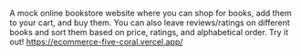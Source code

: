 A mock online bookstore website where you can shop for books, add them to your cart, and buy them. You can also leave reviews/ratings on different books and sort them based on price, ratings, and alphabetical order.
Try it out! https://ecommerce-five-coral.vercel.app/
